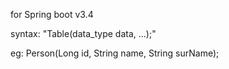 for Spring boot v3.4

syntax: "Table(data_type data, ...);"

eg: Person(Long id, String name, String surName);